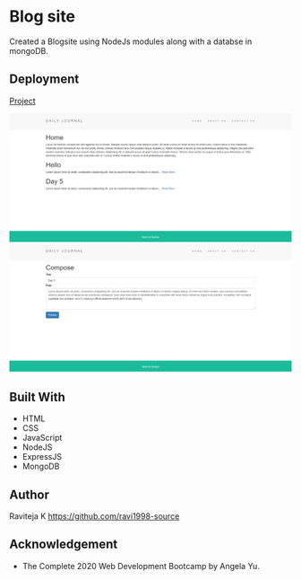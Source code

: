 # Blog site

Created a Blogsite using NodeJs modules along with a databse in mongoDB.

## Deployment
[Project](https://hidden-peak-88533.herokuapp.com/)

![Alt text](https://github.com/ravi1998-source/BlogSite/blob/main/Home.png)
![Alt text](https://github.com/ravi1998-source/BlogSite/blob/main/Compose.png)

## Built With
* HTML
* CSS
* JavaScript
* NodeJS
* ExpressJS
* MongoDB

## Author
Raviteja K https://github.com/ravi1998-source

## Acknowledgement
* The Complete 2020 Web Development Bootcamp by Angela Yu.

